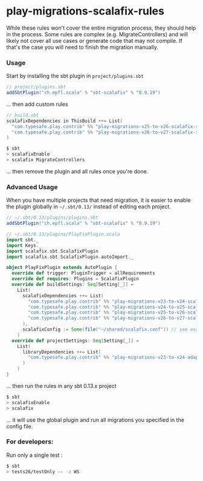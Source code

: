 # play-migrations-scalafix-rules

While these rules won't cover the entire migration process, they should help in the process.
Some rules are complex (e.g. MigrateControllers) and will likely not cover all use cases or 
generate code that may not compile. If that's the case you will need to finish the migration
manually.

### Usage

Start by installing the sbt plugin in `project/plugins.sbt`

```scala
// project/plugins.sbt
addSbtPlugin("ch.epfl.scala" % "sbt-scalafix" % "0.9.19")
```

... then add custom rules

```scala
// build.sbt
scalafixDependencies in ThisBuild ++= List(
  "com.typesafe.play.contrib" %% "play-migrations-v25-to-v26-scalafix-rules" % "0.1.0-SNAPSHOT",
  "com.typesafe.play.contrib" %% "play-migrations-v26-to-v27-scalafix-rules" % "0.1.0-SNAPSHOT"
)
```

```sh
$ sbt
> scalafixEnable
> scalafix MigrateControllers
```

... then remove the plugin and all rules once you're done.

### Advanced Usage

When you have multiple projects that need migration, it is easier to enable the plugin globally 
in `~/.sbt/0.13/` instead of editing each project.

```scala
// ~/.sbt/0.13/plugins/plugins.sbt
addSbtPlugin("ch.epfl.scala" % "sbt-scalafix" % "0.9.19")
```

```scala
// ~/.sbt/0.13/plugins/PlayFixPlugin.scala
import sbt._
import Keys._
import scalafix.sbt.ScalafixPlugin
import scalafix.sbt.ScalafixPlugin.autoImport._

object PlayFixPlugin extends AutoPlugin {
  override def trigger: PluginTrigger = allRequirements
  override def requires: Plugins = ScalafixPlugin
  override def buildSettings: Seq[Setting[_]] =
    List(
      scalafixDependencies ++= List(
        "com.typesafe.play.contrib" %% "play-migrations-v23-to-v24-scalafix-rules" % "0.1.0-SNAPSHOT",
        "com.typesafe.play.contrib" %% "play-migrations-v24-to-v25-scalafix-rules" % "0.1.0-SNAPSHOT",
        "com.typesafe.play.contrib" %% "play-migrations-v25-to-v26-scalafix-rules" % "0.1.0-SNAPSHOT",
        "com.typesafe.play.contrib" %% "play-migrations-v26-to-v27-scalafix-rules" % "0.1.0-SNAPSHOT"
      ),
      scalafixConfig := Some(file("~/shared/scalafix.conf")) // see examples
    )
  override def projectSettings: Seq[Setting[_]] =
    List(
      libraryDependencies ++= List(
        "com.typesafe.play.contrib" %% "play-migrations-v23-to-v24-adapters" % "0.1.0-SNAPSHOT"
      )
    )
}
```

... then run the rules in any sbt 0.13.x project

```sh
$ sbt
> scalafixEnable
> scalafix
```

... it will use the global plugin and run all migrations you specified in the config file.

### For developers:

Run only a single test :

```sh
$ sbt
> tests26/testOnly -- -z WS
```
